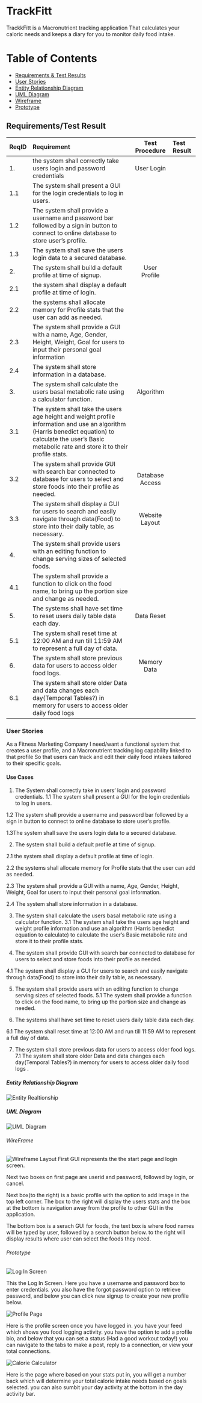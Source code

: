 # TrackFitt
TrackkFitt is a Macronutrient tracking application That calculates your caloric needs and keeps a diary for you to monitor daily food intake. 

# Table of Contents
* [Requirements & Test Results](https://github.com/miseryprevails/TrackFitt#requirementstest-result)
* [User Stories](https://github.com/miseryprevails/TrackFitt#user-stories)
* [Entity Relationship Diagram](https://github.com/miseryprevails/TrackFitt#entity-relationship-diagram)
* [UML Diagram](https://github.com/miseryprevails/TrackFitt#uml-diagram)
* [Wireframe](https://github.com/miseryprevails/TrackFitt#wireframe)
* [Prototype](https://github.com/miseryprevails/TrackFitt#prototype)



## Requirements/Test Result

| ReqID | Requirement | Test Procedure | Test Result |
|:--|:--|:--:|:--|
| 1. | the system shall correctly take users login and password credentials | User Login |
| 1.1| The system shall present a GUI for the login credentials to log in users.
| 1.2 | The system shall provide a username and password bar followed by a sign in button to connect to online database to store user’s profile. 
| 1.3 | The system shall save the users login data to a secured database.
| 2. | The system shall build a default profile at time of signup. | User Profile |
| 2.1 | the system shall display a default profile at time of login.
| 2.2 | the systems shall allocate memory for Profile stats that the user can add as needed.
| 2.3 | The system shall provide a GUI with a name, Age, Gender, Height, Weight, Goal for users to input their personal goal information
| 2.4 | The system shall store information in a database.
| 3. | The system shall calculate the users basal metabolic rate using a calculator function. | Algorithm |
| 3.1 | The system shall take the users age height and weight profile information and use an algorithm (Harris benedict equation) to calculate the user’s Basic metabolic rate and store it to their profile stats. 
| 3.2 | The system shall provide GUI with search bar connected to database for users to select and store foods into their profile as needed. | Database Access |
| 3.3 | The system shall display a GUI for users to search and easily navigate through data(Food) to store into their daily table, as necessary. | Website Layout |
| 4. | The system shall provide users with an editing function to change serving sizes of selected foods.
| 4.1 | The system shall provide a function to click on the food name, to bring up the portion size and change as needed.
| 5. | The systems shall have set time to reset users daily table data each day. | Data Reset |
| 5.1 | The system shall reset time at 12:00 AM and run till 11:59 AM to represent a full day of data.
| 6. | The system shall store previous data for users to access older food logs. | Memory Data |
| 6.1 | The system shall store older Data and data changes each day(Temporal Tables?) in memory for users to access older daily food logs


### User Stories
As a Fitness Marketing Company 
I need/want a functional system that creates a user profile, and a Macronutrient tracking log capability linked to that profile 
So that users can track and edit their daily food intakes tailored to their specific goals.

#### Use Cases

1.	The System shall correctly take in users’ login and password credentials.
1.1	The system shall present a GUI for the login credentials to log in users.

1.2 The system shall provide a username and password bar followed by a sign in button to connect to online database to store user’s profile. 

1.3The system shall save the users login data to a secured database.

2.	The system shall build a default profile at time of signup.

2.1	the system shall display a default profile at time of login.

2.2	the systems shall allocate memory for Profile stats that the user can add as needed.

2.3	The system shall provide a GUI with a name, Age, Gender, Height, Weight, Goal for users to input their personal goal information.

2.4	The system shall store information in a database.

3.	The system shall calculate the users basal metabolic rate using a calculator function.
3.1 The system shall take the users age height and weight profile information and use an algorithm (Harris benedict equation to calculate) to calculate the user’s Basic metabolic rate and store it to their profile stats. 
				
4.	The system shall provide GUI with search bar connected to database for users to select and store foods into their profile as needed. 

4.1	The system shall display a GUI for users to search and easily navigate through data(Food) to store into their daily table, as necessary.

5.	The system shall provide users with an editing function to change serving sizes of selected foods.
5.1 The system shall provide a function to click on the food name, to bring up the portion size and change as needed.

6.	The systems shall have set time to reset users daily table data each day.

6.1	The system shall reset time at 12:00 AM and run till 11:59 AM to represent a full day of data.

7.	The system shall store previous data for users to access older food logs. 
7.1 The system shall store older Data and data changes each day(Temporal Tables?) in memory for users to access older daily food logs .



##### Entity Relationship Diagram
![Entity Realtionship](https://github.com/miseryprevails/TrackFitt/blob/main/EntityRelationship.PNG)


##### UML Diagram
![UML Diagram](https://github.com/miseryprevails/TrackFitt/blob/main/UML%20diagram.PNG)



###### WireFrame
![Wireframe Layout](https://github.com/miseryprevails/TrackFitt/blob/main/WireFrame.jpg)
First GUI represents the the start page and login screen.

Next two boxes on first page are userid and password, followed by login, or cancel.

Next box(to the right) is a basic profile with the option to add image in the top left corner. The box to the right will display the users stats and the box at the bottom is navigation away from the profile to other GUI in the application.

The bottom box is a serach GUI for foods, the text box is where food names will be typed by user, followed by a search button 
below. to the right will display results where user can select the foods they need.




###### Prototype
![Log In Screen](https://github.com/miseryprevails/TrackFitt/blob/main/Prototype%20HTML%20%26%20Pictures/LogInScreen.jpg)

This the Log In Screen. Here you have a username and password box to enter credentials. you also have the forgot password option to retrieve password, and below you can click new signup to create your new profile below.



![Profile Page](https://github.com/miseryprevails/TrackFitt/blob/main/Prototype%20HTML%20%26%20Pictures/ProfileScreen.jpg)

Here is the profile screen once you have logged in. you have your feed which shows you food logging activity. you have the option to add a profile bio, and below that you can set a status (Had a good workout today!) you can navigate to the tabs to make a post, reply to a connection, or view your total connections.

![Calorie Calculator](https://github.com/miseryprevails/TrackFitt/blob/main/Prototype%20HTML%20%26%20Pictures/CalorieCalculator.PNG)

Here is the page where based on your stats put in, you will get a number back which will determine your total calorie intake needs based on goals selected. you can also sumbit your day activity at the bottom in the day activity bar.







